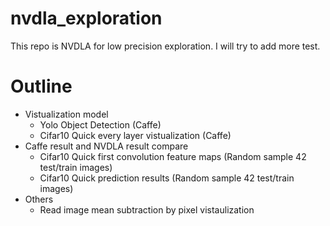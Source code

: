 # nvdla_exploration

This repo is NVDLA for low precision exploration. I will try to add more test.

# Outline

* Vistualization model
    * Yolo Object Detection (Caffe)
    * Cifar10 Quick every layer vistualization (Caffe)
* Caffe result and NVDLA result compare
    * Cifar10 Quick first convolution feature maps (Random sample 42 test/train images)
    * Cifar10 Quick prediction results (Random sample 42 test/train images)
* Others
    * Read image mean subtraction by pixel vistaulization


